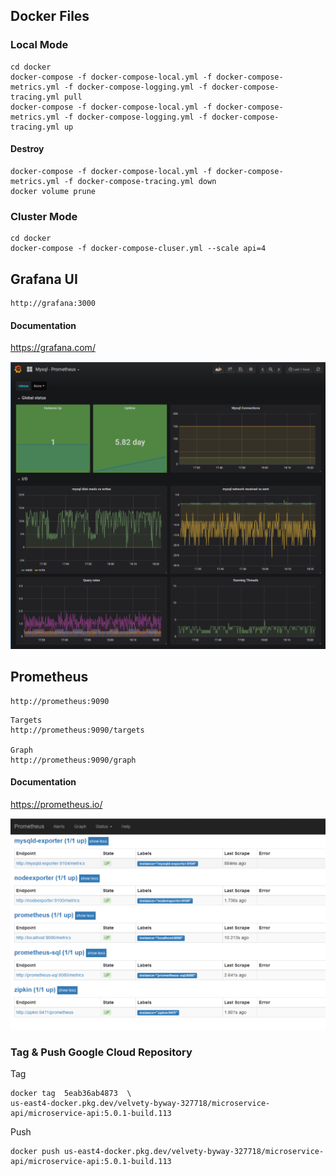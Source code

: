## Docker Files 

### Local Mode 
```
cd docker
docker-compose -f docker-compose-local.yml -f docker-compose-metrics.yml -f docker-compose-logging.yml -f docker-compose-tracing.yml pull
docker-compose -f docker-compose-local.yml -f docker-compose-metrics.yml -f docker-compose-logging.yml -f docker-compose-tracing.yml up
```

#### Destroy
```
docker-compose -f docker-compose-local.yml -f docker-compose-metrics.yml -f docker-compose-tracing.yml down
docker volume prune
```

### Cluster Mode
```
cd docker
docker-compose -f docker-compose-cluser.yml --scale api=4
```

## Grafana UI

```
http://grafana:3000
```

#### Documentation
https://grafana.com/


![](../assets/grafana.png)


## Prometheus

```
http://prometheus:9090
```
```
Targets
http://prometheus:9090/targets

Graph
http://prometheus:9090/graph

```
#### Documentation
https://prometheus.io/

![](../assets/prometheus.png)


### Tag & Push Google Cloud Repository     

Tag
```
docker tag  5eab36ab4873  \
us-east4-docker.pkg.dev/velvety-byway-327718/microservice-api/microservice-api:5.0.1-build.113   
```

Push
```
docker push us-east4-docker.pkg.dev/velvety-byway-327718/microservice-api/microservice-api:5.0.1-build.113
```
